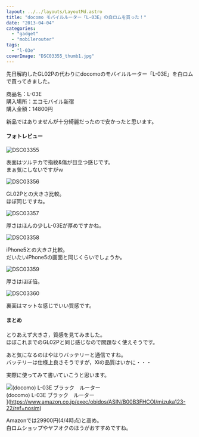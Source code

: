 ```yaml
---
layout: ../../layouts/LayoutMd.astro
title: "docomo モバイルルーター「L-03E」の白ロムを買った！"
date: "2013-04-04"
categories: 
  - "gadget"
  - "mobilerouter"
tags: 
  - "l-03e"
coverImage: "DSC03355_thumb1.jpg"
---
```


先日解約したGL02Pの代わりにdocomoのモバイルルーター「L-03E」を白ロムで買ってきました。

商品名：L-03E  
購入場所：エコモバイル新宿  
購入金額：14800円

新品ではありませんが十分綺麗だったので安かったと思います。

#### フォトレビュー

![DSC03355](/archive/images/DSC03355_thumb.jpg "DSC03355")
  
表面はツルテカで指紋&傷が目立つ感じです。  
まぁ気にしないですがｗ

![DSC03356](/archive/images/DSC03356_thumb.jpg "DSC03356")
  
GL02Pとの大きさ比較。  
ほぼ同じですね。

![DSC03357](/archive/images/DSC03357_thumb.jpg "DSC03357")
  
厚さはほんの少しL-03Eが厚めですかね。

![DSC03358](/archive/images/DSC03358_thumb.jpg "DSC03358")
  
iPhone5との大きさ比較。  
だいたいiPhone5の画面と同じくらいでしょうか。

![DSC03359](/archive/images/DSC03359_thumb.jpg "DSC03359")
  
厚さはほぼ倍。

![DSC03360](/archive/images/DSC03360_thumb.jpg "DSC03360")
  
裏面はマットな感じでいい質感です。

#### まとめ

とりあえず大きさ，質感を見てみました。  
ほぼこれまでのGL02Pと同じ感じなので問題なく使えそうです。

あと気になるのはやはりバッテリーと通信ですね。  
バッテリーは仕様上良さそうですが，Xiの品質はいかに・・・

実際に使ってみて書いていこうと思います。

![(docomo) L-03E ブラック　ルーター](/archive/images/31-W6cZkaaL._SL160_.jpg)  
(docomo) L-03E ブラック　ルーター  
](https://www.amazon.co.jp/exec/obidos/ASIN/B00B3FHCOI/mizuka123-22/ref=nosim)

Amazonでは29900円(4/4時点)と高め。  
白ロムショップやヤフオクのほうがおすすめですね。
